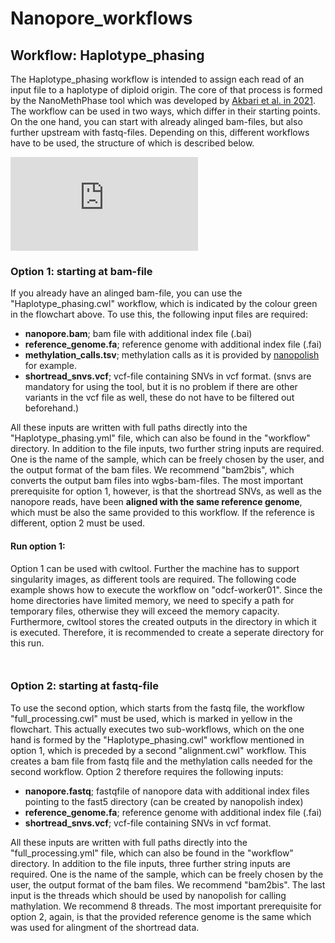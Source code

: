 # Nanopore_workflows

## Workflow: Haplotype_phasing

The Haplotype_phasing workflow is intended to assign each read of an input file to a haplotype of diploid origin.
The core of that process is formed by the NanoMethPhase tool which was developed by [Akbari et al. in 2021](https://doi.org/10.1186/s13059-021-02283-5).
The workflow can be used in two ways, which differ in their starting points. On the one hand, you can start with already alinged bam-files, but also further upstream with fastq-files. Depending on this, different workflows have to be used, the structure of which is described below.

![alt text](https://github.com/CompEpigen/Nanopore_workflows/blob/main/wf_flowchart.pdf)


### Option 1: starting at bam-file
If you already have an alinged bam-file, you can use the "Haplotype_phasing.cwl" workflow, which is indicated by the colour green in the flowchart above.
To use this, the following input files are required:
* **nanopore.bam**; bam file with additional index file (.bai)
* **reference_genome.fa**; reference genome with additional index file (.fai)
* **methylation_calls.tsv**; methylation calls as it is provided by [nanopolish](https://github.com/jts/nanopolish) for example.
* **shortread_snvs.vcf**; vcf-file containing SNVs in vcf format. (snvs are mandatory for using the tool, but it is no problem if there are other variants in the vcf file as well, these do not have to be filtered out beforehand.)

All these inputs are written with full paths directly into the "Haplotype_phasing.yml" file, which can also be found in the "workflow" directory. In addition to the file inputs, two further string inputs are required. One is the name of the sample, which can be freely chosen by the user, and the output format of the bam files. We recommend "bam2bis", which converts the output bam files into wgbs-bam-files.
The most important prerequisite for option 1, however, is that the shortread SNVs, as well as the nanopore reads, have been **aligned with the same reference genome**, which must be also the same provided to this workflow.
If the reference is different, option 2 must be used.

#### Run option 1:
Option 1 can be used with cwltool. Further the machine has to support singularity images, as different tools are required.
The following code example shows how to execute the workflow on "odcf-worker01". Since the home directories have limited memory, we need to specify a path for temporary files, otherwise they will exceed the memory capacity. Furthermore, cwltool stores the created outputs in the directory in which it is executed. Therefore, it is recommended to create a seperate directory for this run.

```bash



```


### Option 2: starting at fastq-file
To use the second option, which starts from the fastq file, the workflow "full_processing.cwl" must be used, which is marked in yellow in the flowchart. This actually executes two sub-workflows, which on the one hand is formed by the "Haplotype_phasing.cwl" workflow mentioned in option 1, which is preceded by a second "alignment.cwl" workflow. This creates a bam file from fastq file and the methylation calls needed for the second workflow.
Option 2 therefore requires the following inputs:
* **nanopore.fastq**; fastqfile of nanopore data with additional index files pointing to the fast5 directory (can be created by nanopolish index)
* **reference_genome.fa**; reference genome with additional index file (.fai)
* **shortread_snvs.vcf**; vcf-file containing SNVs in vcf format.

All these inputs are written with full paths directly into the "full_processing.yml" file, which can also be found in the "workflow" directory. In addition to the file inputs, three further string inputs are required. One is the name of the sample, which can be freely chosen by the user, the output format of the bam files. We recommend "bam2bis". The last input is the threads which should be used by nanopolish for calling mathylation. We recommend 8 threads.
The most important prerequisite for option 2, again, is that the provided reference genome is the same which was used for alingment of the shortread data.


